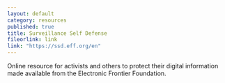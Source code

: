```yaml
---
layout: default
category: resources
published: true
title: Surveillance Self Defense
fileorlink: link
link: "https://ssd.eff.org/en"
---
```

Online resource for activists and others to protect their digital information made available from the Electronic Frontier Foundation.
